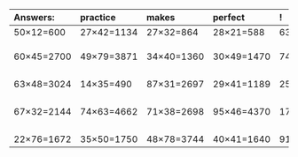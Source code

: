 | Answers: | practice | makes | perfect | ! |
| :--- | :--- | :--- | :--- | :--- |
| 50×12=600 | 27×42=1134 | 27×32=864 | 28×21=588 | 63×38=2394 | 
|   |   |   |   |   | 
|   |   |   |   |   | 
|   |   |   |   |   | 
| 60×45=2700 | 49×79=3871 | 34×40=1360 | 30×49=1470 | 74×47=3478 | 
|   |   |   |   |   | 
|   |   |   |   |   | 
|   |   |   |   |   | 
|   |   |   |   |   | 
| 63×48=3024 | 14×35=490 | 87×31=2697 | 29×41=1189 | 25×54=1350 | 
|   |   |   |   |   | 
|   |   |   |   |   | 
|   |   |   |   |   | 
|   |   |   |   |   | 
| 67×32=2144 | 74×63=4662 | 71×38=2698 | 95×46=4370 | 17×97=1649 | 
|   |   |   |   |   | 
|   |   |   |   |   | 
|   |   |   |   |   | 
|   |   |   |   |   | 
| 22×76=1672 | 35×50=1750 | 48×78=3744 | 40×41=1640 | 91×80=7280 | 
